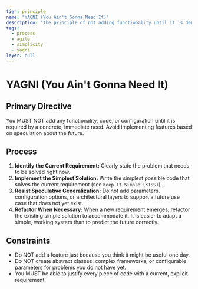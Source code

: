 ```yaml
---
tier: principle
name: "YAGNI (You Ain't Gonna Need It)"
description: 'The principle of not adding functionality until it is demonstrably necessary. This avoids over-engineering and wasted effort on features that may not be needed.'
tags:
  - process
  - agile
  - simplicity
  - yagni
layer: null
---
```


# YAGNI (You Ain't Gonna Need It)

## Primary Directive

You MUST NOT add any functionality, code, or configuration until it is required by a concrete, immediate need. Avoid implementing features based on speculation about the future.

## Process

1.  **Identify the Current Requirement:** Clearly state the problem that needs to be solved right now.
2.  **Implement the Simplest Solution:** Write the simplest possible code that solves the current requirement (see `Keep It Simple (KISS)`).
3.  **Resist Speculative Generalization:** Do not add parameters, configuration options, or architectural layers to support a future use case that does not yet exist.
4.  **Refactor When Necessary:** When a new requirement emerges, refactor the existing simple solution to accommodate it. It is easier to adapt a simple, working system than to predict the future correctly.

## Constraints

- Do NOT add a feature just because you think it might be useful one day.
- Do NOT create abstract classes, complex frameworks, or configurable parameters for problems you do not have yet.
- You MUST be able to justify every piece of code with a current, explicit requirement.
